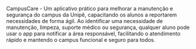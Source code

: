 CampusCare - Um aplicativo prático para melhorar a manutenção e segurança do campus da Unipê, capacitando os alunos a reportarem necessidades de forma ágil. Ao identificar uma necessidade de manutenção, limpeza, suporte médico ou segurança, qualquer aluno pode usar o app para notificar a área responsável, facilitando o atendimento rápido e mantendo o campus funcional e seguro para todos.
